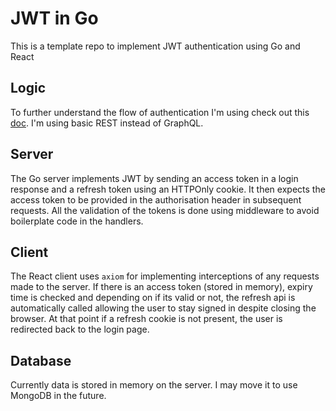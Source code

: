 # JWT in Go

This is a template repo to implement JWT authentication using Go and React

## Logic
To further understand the flow of authentication I'm using check out this [doc](https://hasura.io/blog/best-practices-of-using-jwt-with-graphql/). I'm using basic REST instead of GraphQL.

## Server

The Go server implements JWT by sending an access token in a login response and a refresh token using an HTTPOnly cookie. It then expects the access token to be provided in the authorisation header in subsequent requests. All the validation of the tokens is done using middleware to avoid boilerplate code in the handlers.

## Client

The React client uses `axiom` for implementing interceptions of any requests made to the server. If there is an access token (stored in memory), expiry time is checked and depending on if its valid or not, the refresh api is automatically called allowing the user to stay signed in despite closing the browser. At that point if a refresh cookie is not present, the user is redirected back to the login page. 

## Database

Currently data is stored in memory on the server. I may move it to use MongoDB in the future.
